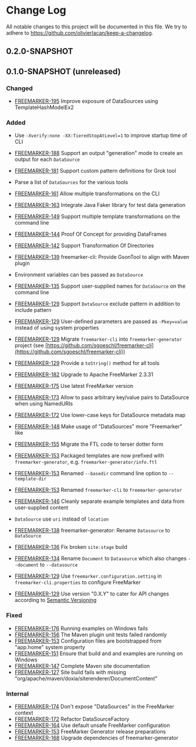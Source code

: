 # Change Log

All notable changes to this project will be documented in this file. We try to adhere to https://github.com/olivierlacan/keep-a-changelog.

## 0.2.0-SNAPSHOT

## 0.1.0-SNAPSHOT (unreleased)

### Changed
* [FREEMARKER-195] Improve exposure of DataSources using TemplateHashModelEx2

### Added
* Use `-Xverify:none -XX:TieredStopAtLevel=1` to improve startup time of CLI
* [FREEMARKER-188] Support an output "generation" mode to create an output for each `DataSource`
* [FREEMARKER-181] Support custom pattern definitions for Grok tool
* Parse a list of `DataSources` for the various tools
* [FREEMARKER-161] Allow multiple transformations on the CLI
* [FREEMARKER-163] Integrate Java Faker library for test data generation
* [FREEMARKER-149] Support multiple template transformations on the command line
* [FREEMARKER-144] Proof Of Concept for providing DataFrames
* [FREEMARKER-142] Support Transformation Of Directories
* [FREEMARKER-139] freemarker-cli: Provide GsonTool to align with Maven plugin
* Environment variables can bes passed as `DataSource`
* [FREEMARKER-135] Support user-supplied names for `DataSource` on the command line
* [FREEMARKER-129] Support `DataSource` exclude pattern in addition to include pattern
* [FREEMARKER-129] User-defined parameters are passed as `-Pkey=value` instead of using system properties
* [FREEMARKER-129] Migrate `freemarker-cli` into `freemarker-generator` project (see [https://github.com/sgoeschl/freemarker-cli](https://github.com/sgoeschl/freemarker-cli))
* [FREEMARKER-129] Provide a `toString()` method for all tools

* [FREEMARKER-182] Upgrade to Apache FreeMarker 2.3.31
* [FREEMARKER-175] Use latest FreeMarker version
* [FREEMARKER-173] Allow to pass arbitrary key/value pairs to DataSource when using NamedURIs
* [FREEMARKER-172] Use lower-case keys for DataSource metadata map
* [FREEMARKER-148] Make usage of "DataSources" more "Freemarker" like
* [FREEMARKER-155] Migrate the FTL code to terser dotter form
* [FREEMARKER-153] Packaged templates are now prefixed with `freemarker-generator`, e.g. `freemarker-generator/info.ftl`
* [FREEMARKER-153] Renamed `--basedir` command line option to `--template-dir`
* [FREEMARKER-153] Renamed `freemarker-cli` to `freemarker-generator`
* [FREEMARKER-146] Cleanly separate example templates and data from user-supplied content
* `DataSource` use `uri` instead of `location`
* [FREEMARKER-138] freemarker-generator: Rename `Datasource` to `DataSource`
* [FREEMARKER-136] Fix broken `site:stage` build
* [FREEMARKER-134] Rename `Document` to `Datasource` which also changes `--document` to `--datasource`
* [FREEMARKER-129] Use `freemarker.configuration.setting` in `freemarker-cli.properties` to configure FreeMarker
* [FREEMARKER-129] Use version "0.X.Y" to cater for API changes according to [Semantic Versioning](https://semver.org)

### Fixed
* [FREEMARKER-176] Running examples on Windows fails
* [FREEMARKER-156] The Maven plugin unit tests failed randomly
* [FREEMARKER-153] Configuration files are bootstrapped from "app.home" system property 
* [FREEMARKER-151] Ensure that build and and examples are running on Windows
* [FREEMARKER-147] Complete Maven site documentation
* [FREEMARKER-127] Site build fails with missing "org/apache/maven/doxia/siterenderer/DocumentContent"

### Internal
* [FREEMARKER-174] Don't expose "DataSources" in the FreeMarker context
* [FREEMARKER-172] Refactor DataSourceFactory
* [FREEMARKER-164] Use default unsafe FreeMarker configuration
* [FREEMARKER-153] FreeMarker Generator release preparations
* [FREEMARKER-168] Upgrade dependencies of freemarker-generator

[FREEMARKER-127]: https://issues.apache.org/jira/browse/FREEMARKER-127
[FREEMARKER-128]: https://issues.apache.org/jira/browse/FREEMARKER-128
[FREEMARKER-129]: https://issues.apache.org/jira/browse/FREEMARKER-129
[FREEMARKER-134]: https://issues.apache.org/jira/browse/FREEMARKER-134
[FREEMARKER-135]: https://issues.apache.org/jira/browse/FREEMARKER-135
[FREEMARKER-136]: https://issues.apache.org/jira/browse/FREEMARKER-136
[FREEMARKER-138]: https://issues.apache.org/jira/browse/FREEMARKER-138
[FREEMARKER-139]: https://issues.apache.org/jira/browse/FREEMARKER-139
[FREEMARKER-142]: https://issues.apache.org/jira/browse/FREEMARKER-142
[FREEMARKER-144]: https://issues.apache.org/jira/browse/FREEMARKER-144
[FREEMARKER-146]: https://issues.apache.org/jira/browse/FREEMARKER-146
[FREEMARKER-147]: https://issues.apache.org/jira/browse/FREEMARKER-147
[FREEMARKER-148]: https://issues.apache.org/jira/browse/FREEMARKER-148
[FREEMARKER-149]: https://issues.apache.org/jira/browse/FREEMARKER-149
[FREEMARKER-151]: https://issues.apache.org/jira/browse/FREEMARKER-151
[FREEMARKER-153]: https://issues.apache.org/jira/browse/FREEMARKER-153
[FREEMARKER-155]: https://issues.apache.org/jira/browse/FREEMARKER-155
[FREEMARKER-156]: https://issues.apache.org/jira/browse/FREEMARKER-156
[FREEMARKER-161]: https://issues.apache.org/jira/browse/FREEMARKER-161
[FREEMARKER-163]: https://issues.apache.org/jira/browse/FREEMARKER-163
[FREEMARKER-164]: https://issues.apache.org/jira/browse/FREEMARKER-164
[FREEMARKER-168]: https://issues.apache.org/jira/browse/FREEMARKER-168
[FREEMARKER-172]: https://issues.apache.org/jira/browse/FREEMARKER-172
[FREEMARKER-173]: https://issues.apache.org/jira/browse/FREEMARKER-173
[FREEMARKER-174]: https://issues.apache.org/jira/browse/FREEMARKER-174
[FREEMARKER-175]: https://issues.apache.org/jira/browse/FREEMARKER-175
[FREEMARKER-176]: https://issues.apache.org/jira/browse/FREEMARKER-176
[FREEMARKER-181]: https://issues.apache.org/jira/browse/FREEMARKER-181
[FREEMARKER-182]: https://issues.apache.org/jira/browse/FREEMARKER-182
[FREEMARKER-188]: https://issues.apache.org/jira/browse/FREEMARKER-188
[FREEMARKER-195]: https://issues.apache.org/jira/browse/FREEMARKER-195

